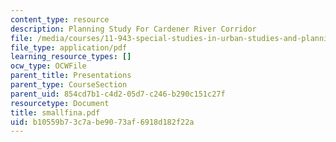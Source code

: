```yaml
---
content_type: resource
description: Planning Study For Cardener River Corridor
file: /media/courses/11-943-special-studies-in-urban-studies-and-planning-the-cardener-river-corridor-workshop-fall-2001/b10559b73c7abe9073af6918d182f22a_smallfina.pdf
file_type: application/pdf
learning_resource_types: []
ocw_type: OCWFile
parent_title: Presentations
parent_type: CourseSection
parent_uid: 854cd7b1-c4d2-05d7-c246-b290c151c27f
resourcetype: Document
title: smallfina.pdf
uid: b10559b7-3c7a-be90-73af-6918d182f22a
---
```

